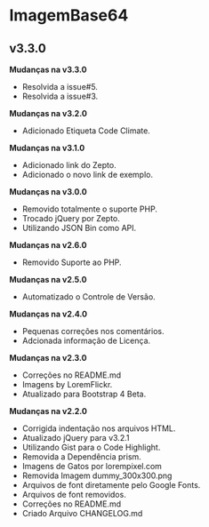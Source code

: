 # ImagemBase64 #
## v3.3.0 ##

**Mudanças na v3.3.0**

- Resolvida a issue#5.
- Resolvida a issue#3.

**Mudanças na v3.2.0**

- Adicionado Etiqueta Code Climate.

**Mudanças na v3.1.0**

- Adicionado link do Zepto.
- Adicionado o novo link de exemplo.

**Mudanças na v3.0.0**

- Removido totalmente o suporte PHP.
- Trocado jQuery por Zepto.
- Utilizando JSON Bin como API.

**Mudanças na v2.6.0**

- Removido Suporte ao PHP.

**Mudanças na v2.5.0**

- Automatizado o Controle de Versão.

**Mudanças na v2.4.0**

- Pequenas correções nos comentários.
- Adcionada informação de Licença.

**Mudanças na v2.3.0**

- Correções no README.md
- Imagens by LoremFlickr.
- Atualizado para Bootstrap 4 Beta.

**Mudanças na v2.2.0**

- Corrigida indentação nos arquivos HTML.
- Atualizado jQuery para v3.2.1
- Utilizando Gist para o Code Highlight.
- Removida a Dependência prism.
- Imagens de Gatos por lorempixel.com
- Removida Imagem dummy_300x300.png
- Arquivos de font diretamente pelo Google Fonts. 
- Arquivos de font removidos.
- Correções no README.md
- Criado Arquivo CHANGELOG.md
